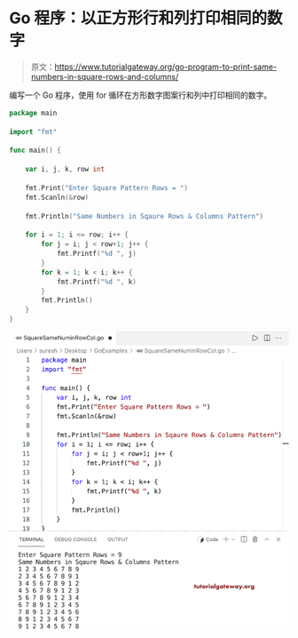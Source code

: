 # Go 程序：以正方形行和列打印相同的数字

> 原文：<https://www.tutorialgateway.org/go-program-to-print-same-numbers-in-square-rows-and-columns/>

编写一个 Go 程序，使用 for 循环在方形数字图案行和列中打印相同的数字。

```go
package main

import "fmt"

func main() {

	var i, j, k, row int

	fmt.Print("Enter Square Pattern Rows = ")
	fmt.Scanln(&row)

	fmt.Println("Same Numbers in Sqaure Rows & Columns Pattern")

	for i = 1; i <= row; i++ {
		for j = i; j < row+1; j++ {
			fmt.Printf("%d ", j)
		}
		for k = 1; k < i; k++ {
			fmt.Printf("%d ", k)
		}
		fmt.Println()
	}
}
```

![Go Program to Print Same Numbers in Square Rows and Columns](img/dddc1f371342a66005f9831a15c087fa.png)